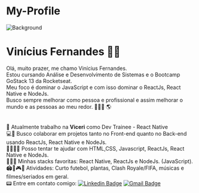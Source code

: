 # My-Profile
![Background](https://github.com/FranciscoBSpadaro/My-profile/background.png)
# Vinícius Fernandes  🖖🏽
Olá, muito prazer, me chamo Vinícius Fernandes.
<br/> Estou cursando Análise e Desenvolvimento de Sistemas e o Bootcamp GoStack 13 da Rocketseat.
<br/> Meu foco é dominar o JavaScript e com isso dominar o ReactJs, React Native e NodeJs. 
<br/> Busco sempre melhorar como pessoa e profissional e assim melhorar o mundo e as pessoas ao meu redor. 👨🏽‍💻 🌎


<br/> 🚀 Atualmente trabalho na **Viceri** como Dev Trainee - React Native
<br/> 💻💙 Busco colaborar em projetos tanto no Front-end quanto no Back-end usando ReactJs, React Native e NodeJs. 
<br/> 🤞🏼🤙🏽 Posso tentar te ajudar com HTML,CSS, Javascript,  ReactJs, React Native e NodeJs.
<br/> 👨🏽‍💻 Minhas stacks favoritas: React Native, ReactJs e NodeJs. (JavaScript).
<br/> 🏟️🎄🎮🎵 Atividades: Curto futebol, plantas, Clash Royale/FIFA, músicas e filmes/seriados em geral.
<br/> 📟 Entre em contato comigo: [![Linkedin Badge](https://img.shields.io/badge/-ViníciusFernandes-blue?style=flat-square&logo=Linkedin&logoColor=white&link=https://https://www.linkedin.com/in/viniclefer/)](https://www.linkedin.com/in/viniclefer/) 
[![Gmail Badge](https://img.shields.io/badge/-viniciusclementefernandes@gmail.com-c14438?style=flat-square&logo=Gmail&logoColor=white&link=mailto:viniciusclementefernandes@gmail.com)](mailto:viniciusclementefernandes@gmail.com)
